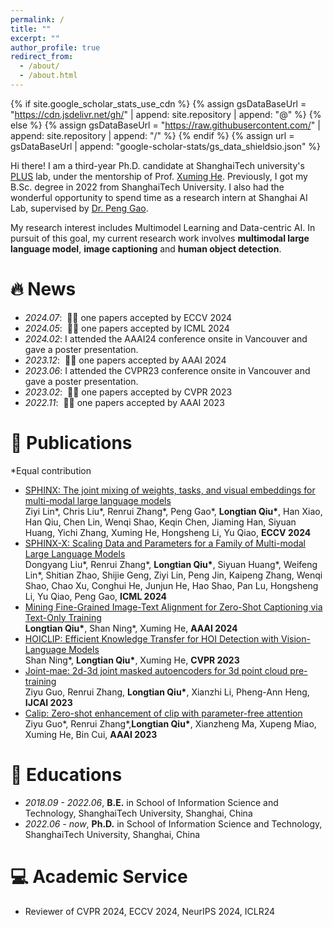 ```yaml
---
permalink: /
title: ""
excerpt: ""
author_profile: true
redirect_from: 
  - /about/
  - /about.html
---
```


{% if site.google_scholar_stats_use_cdn %}
{% assign gsDataBaseUrl = "https://cdn.jsdelivr.net/gh/" | append: site.repository | append: "@" %}
{% else %}
{% assign gsDataBaseUrl = "https://raw.githubusercontent.com/" | append: site.repository | append: "/" %}
{% endif %}
{% assign url = gsDataBaseUrl | append: "google-scholar-stats/gs_data_shieldsio.json" %}

<span class='anchor' id='about-me'></span>

Hi there! I am a third-year Ph.D. candidate at ShanghaiTech university's [PLUS](https://plus.sist.shanghaitech.edu.cn) lab, under the mentorship of Prof. [Xuming He](https://faculty.sist.shanghaitech.edu.cn/faculty/hexm/index.html). Previously, I got my B.Sc. degree in 2022 from ShanghaiTech University. I also had the wonderful opportunity to spend time as a research intern at Shanghai AI Lab, supervised by [Dr. Peng Gao](https://scholar.google.com/citations?user=_go6DPsAAAAJ&hl=zh-CN).

My research interest includes Multimodel Learning and Data-centric AI. In pursuit of this goal, my current research work involves **multimodal large language model**, **image captioning** and **human object detection**.

# 🔥 News
- *2024.07*: &nbsp;🎉🎉 one papers accepted by ECCV 2024
- *2024.05*: &nbsp;🎉🎉 one papers accepted by ICML 2024
- *2024.02*: I attended the AAAI24 conference onsite in Vancouver and gave a poster presentation.
- *2023.12*: &nbsp;🎉🎉 one papers accepted by AAAI 2024
- *2023.06*: I attended the CVPR23 conference onsite in Vancouver and gave a poster presentation.
- *2023.02*: &nbsp;🎉🎉 one papers accepted by CVPR 2023
- *2022.11*: &nbsp;🎉🎉 one papers accepted by AAAI 2023

# 📝 Publications
\*Equal contribution
- [SPHINX: The joint mixing of weights, tasks, and visual embeddings for multi-modal large language models](https://arxiv.org/abs/2311.07575)<br>Ziyi Lin\*, Chris Liu\*, Renrui Zhang\*, Peng Gao\*, **Longtian Qiu\***, Han Xiao, Han Qiu, Chen Lin, Wenqi Shao, Keqin Chen, Jiaming Han, Siyuan Huang, Yichi Zhang, Xuming He, Hongsheng Li, Yu Qiao, **ECCV 2024**
- [SPHINX-X: Scaling Data and Parameters for a Family of Multi-modal Large Language Models](https://arxiv.org/abs/2402.05935)<br>Dongyang Liu\*, Renrui Zhang\*, **Longtian Qiu\***, Siyuan Huang\*, Weifeng Lin\*, Shitian Zhao, Shijie Geng, Ziyi Lin, Peng Jin, Kaipeng Zhang, Wenqi Shao, Chao Xu, Conghui He, Junjun He, Hao Shao, Pan Lu, Hongsheng Li, Yu Qiao, Peng Gao, **ICML 2024**
- [Mining Fine-Grained Image-Text Alignment for Zero-Shot Captioning via Text-Only Training](https://arxiv.org/abs/2401.02347)<br>**Longtian Qiu\***, Shan Ning\*, Xuming He, **AAAI 2024**
- [HOICLIP: Efficient Knowledge Transfer for HOI Detection with Vision-Language Models](https://arxiv.org/abs/2303.15786)<br>Shan Ning\*, **Longtian Qiu\***, Xuming He, **CVPR 2023**
- [Joint-mae: 2d-3d joint masked autoencoders for 3d point cloud pre-training](https://arxiv.org/abs/2302.14007)<br>Ziyu Guo, Renrui Zhang, **Longtian Qiu\***, Xianzhi Li, Pheng-Ann Heng, **IJCAI 2023**
- [Calip: Zero-shot enhancement of clip with parameter-free attention](https://arxiv.org/abs/2209.14169)<br>Ziyu Guo\*, Renrui Zhang\*,**Longtian Qiu\***, Xianzheng Ma, Xupeng Miao, Xuming He, Bin Cui, **AAAI 2023**

[//]: # (# 🎖 Honors and Awards)

[//]: # (- *2021.10* Lorem ipsum dolor sit amet, consectetur adipiscing elit. Vivamus ornare aliquet ipsum, ac tempus justo dapibus sit amet. )

[//]: # (- *2021.09* Lorem ipsum dolor sit amet, consectetur adipiscing elit. Vivamus ornare aliquet ipsum, ac tempus justo dapibus sit amet. )


[//]: # (# 💬 Invited Talks)

[//]: # (- *2021.06*, Lorem ipsum dolor sit amet, consectetur adipiscing elit. Vivamus ornare aliquet ipsum, ac tempus justo dapibus sit amet. )

[//]: # (- *2021.03*, Lorem ipsum dolor sit amet, consectetur adipiscing elit. Vivamus ornare aliquet ipsum, ac tempus justo dapibus sit amet.  \| [\[video\]]&#40;https://github.com/&#41;)

[//]: # ()
[//]: # (# 💻 Internships)

[//]: # (- *2019.05 - 2020.02*, [Lorem]&#40;https://github.com/&#41;, China.)

# 📖 Educations
- *2018.09 - 2022.06*, **B.E.** in School of Information Science and Technology, ShanghaiTech University, Shanghai, China
- *2022.06 - now*, **Ph.D.** in School of Information Science and Technology, ShanghaiTech University, Shanghai, China


# 💻 Academic Service
- Reviewer of CVPR 2024, ECCV 2024, NeurIPS 2024, ICLR24